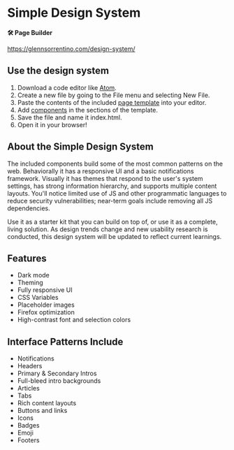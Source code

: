 # Simple Design System

**🛠 Page Builder**

https://glennsorrentino.com/design-system/

## Use the design system

1. Download a code editor like [Atom](https://atom.io/).
2. Create a new file by going to the File menu and selecting New File.
3. Paste the contents of the included [page template](https://github.com/glenn-sorrentino/design-system/blob/main/components/page-template/html/page-template.html) into your editor.
4. Add [components](https://github.com/glenn-sorrentino/design-system/blob/main/components) in the sections of the template.
5. Save the file and name it index.html.
6. Open it in your browser!

## About the Simple Design System
    
The included components build some of the most common patterns on the web. Behaviorally it has a responsive UI and a basic notifications framework. Visually it has themes that respond to the user's system settings, has strong information hierarchy, and supports multiple content layouts. You'll notice limited use of JS and other programmatic languages to reduce security vulnerabilities; near-term goals include removing all JS dependencies.

Use it as a starter kit that you can build on top of, or use it as a complete, living solution. As design trends change and new usability research is conducted, this design system will be updated to reflect current learnings.

## Features

- Dark mode
- Theming 
- Fully responsive UI
- CSS Variables
- Placeholder images
- Firefox optimization
- High-contrast font and selection colors

## Interface Patterns Include

- Notifications
- Headers
- Primary & Secondary Intros
- Full-bleed intro backgrounds
- Articles
- Tabs
- Rich content layouts
- Buttons and links
- Icons
- Badges
- Emoji
- Footers
